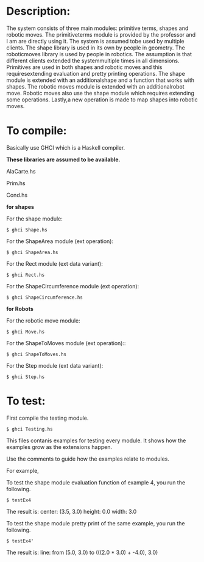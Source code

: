 # Description:

The system consists of three main modules: primitive terms, shapes and robotic moves. The primitiveterms module is provided by the professor and I am are directly using it. The system is assumed tobe used by multiple clients. The shape library is used in its own by people in geometry. The roboticmoves library is used by people in robotics. The assumption is that different clients extended the systemmultiple times in all dimensions. Primitives are used in both shapes and robotic moves and this requiresextending evaluation and pretty printing operations. The shape module is extended with an additionalshape and a function that works with shapes. The robotic moves module is extended with an additionalrobot move. Robotic moves also use the shape module which requires extending some operations. Lastly,a new operation is made to map shapes into robotic moves.

# To compile:

Basically use GHCI which is a Haskell compiler. 

**These libraries are assumed to be available.** 

AlaCarte.hs

Prim.hs

Cond.hs 

**for shapes** 

For the shape module:

```
$ ghci Shape.hs
```


For the ShapeArea module (ext operation):
```
$ ghci ShapeArea.hs
```


For the Rect module (ext data variant):
```
$ ghci Rect.hs
```

For the ShapeCircumference module (ext operation):
```
$ ghci ShapeCircumference.hs
```


**for Robots** 

For the robotic move module:

```
$ ghci Move.hs 
```

For the ShapeToMoves module (ext operation)::

```
$ ghci ShapeToMoves.hs 
```

For the Step module (ext data variant):
```
$ ghci Step.hs
```

# To test:

First compile the testing module. 

```
$ ghci Testing.hs
```

This files contanis examples for testing every module. It shows how the examples grow as the extensions happen. 

Use the comments to guide how the examples relate to modules. 


For example,

To test the shape module evaluation function of example 4, you run the following.

```
$ testEx4
```
The result is: center: (3.5, 3.0) height: 0.0 width: 3.0


To test the shape module pretty print of the same example, you run the following. 
```
$ testEx4'
```
The result is: line: from (5.0, 3.0) to (((2.0 * 3.0) + -4.0), 3.0)



